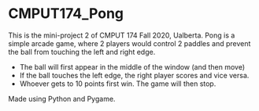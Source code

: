# CMPUT174_Pong
This is the mini-project 2 of CMPUT 174 Fall 2020, Ualberta.
Pong is a simple arcade game, where 2 players would control 2 paddles and
prevent the ball from touching the left and right edge.
- The ball will first appear in the middle of the window (and then move)
- If the ball touches the left edge, the right player scores and vice versa.
- Whoever gets to 10 points first win. The game will then stop.

Made using Python and Pygame.
